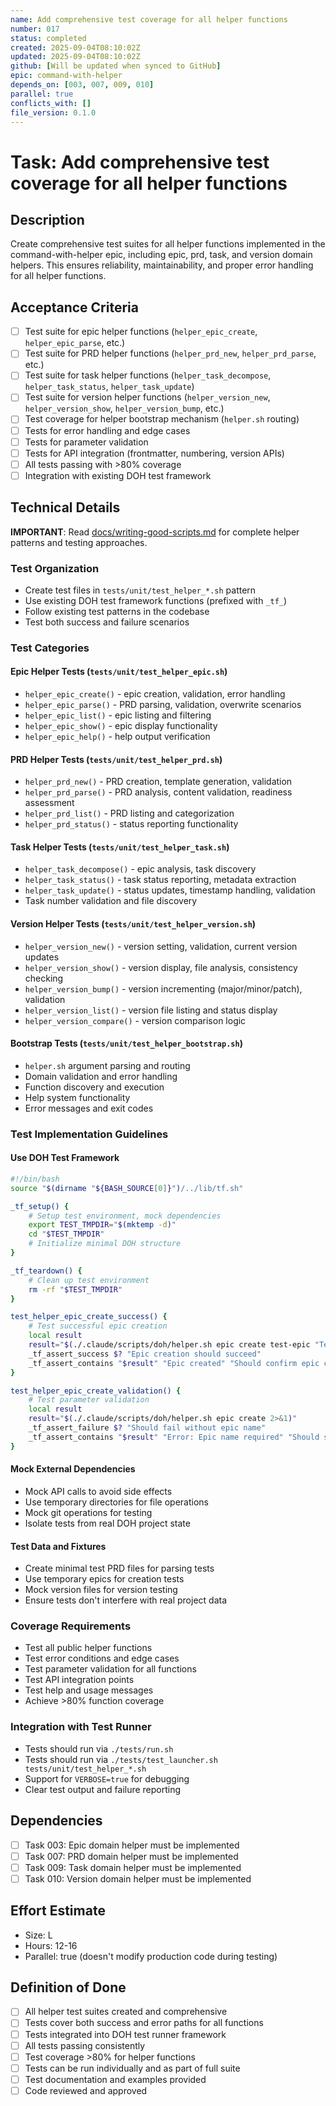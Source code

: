 ```yaml
---
name: Add comprehensive test coverage for all helper functions
number: 017
status: completed
created: 2025-09-04T08:10:02Z
updated: 2025-09-04T08:10:02Z
github: [Will be updated when synced to GitHub]
epic: command-with-helper
depends_on: [003, 007, 009, 010]
parallel: true
conflicts_with: []
file_version: 0.1.0
---
```


# Task: Add comprehensive test coverage for all helper functions

## Description
Create comprehensive test suites for all helper functions implemented in the command-with-helper epic, including epic, prd, task, and version domain helpers. This ensures reliability, maintainability, and proper error handling for all helper functions.

## Acceptance Criteria
- [ ] Test suite for epic helper functions (`helper_epic_create`, `helper_epic_parse`, etc.)
- [ ] Test suite for PRD helper functions (`helper_prd_new`, `helper_prd_parse`, etc.)  
- [ ] Test suite for task helper functions (`helper_task_decompose`, `helper_task_status`, `helper_task_update`)
- [ ] Test suite for version helper functions (`helper_version_new`, `helper_version_show`, `helper_version_bump`, etc.)
- [ ] Test coverage for helper bootstrap mechanism (`helper.sh` routing)
- [ ] Tests for error handling and edge cases
- [ ] Tests for parameter validation
- [ ] Tests for API integration (frontmatter, numbering, version APIs)
- [ ] All tests passing with >80% coverage
- [ ] Integration with existing DOH test framework

## Technical Details
**IMPORTANT**: Read [docs/writing-good-scripts.md](docs/writing-good-scripts.md) for complete helper patterns and testing approaches.

### Test Organization
- Create test files in `tests/unit/test_helper_*.sh` pattern
- Use existing DOH test framework functions (prefixed with `_tf_`)
- Follow existing test patterns in the codebase
- Test both success and failure scenarios

### Test Categories

#### Epic Helper Tests (`tests/unit/test_helper_epic.sh`)
- `helper_epic_create()` - epic creation, validation, error handling
- `helper_epic_parse()` - PRD parsing, validation, overwrite scenarios
- `helper_epic_list()` - epic listing and filtering
- `helper_epic_show()` - epic display functionality
- `helper_epic_help()` - help output verification

#### PRD Helper Tests (`tests/unit/test_helper_prd.sh`)
- `helper_prd_new()` - PRD creation, template generation, validation
- `helper_prd_parse()` - PRD analysis, content validation, readiness assessment
- `helper_prd_list()` - PRD listing and categorization
- `helper_prd_status()` - status reporting functionality

#### Task Helper Tests (`tests/unit/test_helper_task.sh`) 
- `helper_task_decompose()` - epic analysis, task discovery
- `helper_task_status()` - task status reporting, metadata extraction
- `helper_task_update()` - status updates, timestamp handling, validation
- Task number validation and file discovery

#### Version Helper Tests (`tests/unit/test_helper_version.sh`)
- `helper_version_new()` - version setting, validation, current version updates
- `helper_version_show()` - version display, file analysis, consistency checking
- `helper_version_bump()` - version incrementing (major/minor/patch), validation
- `helper_version_list()` - version file listing and status display
- `helper_version_compare()` - version comparison logic

#### Bootstrap Tests (`tests/unit/test_helper_bootstrap.sh`)
- `helper.sh` argument parsing and routing
- Domain validation and error handling
- Function discovery and execution
- Help system functionality
- Error messages and exit codes

### Test Implementation Guidelines

#### Use DOH Test Framework
```bash
#!/bin/bash
source "$(dirname "${BASH_SOURCE[0]}")/../lib/tf.sh"

_tf_setup() {
    # Setup test environment, mock dependencies
    export TEST_TMPDIR="$(mktemp -d)"
    cd "$TEST_TMPDIR"
    # Initialize minimal DOH structure
}

_tf_teardown() {
    # Clean up test environment
    rm -rf "$TEST_TMPDIR"
}

test_helper_epic_create_success() {
    # Test successful epic creation
    local result
    result="$(./.claude/scripts/doh/helper.sh epic create test-epic "Test description")"
    _tf_assert_success $? "Epic creation should succeed"
    _tf_assert_contains "$result" "Epic created" "Should confirm epic creation"
}

test_helper_epic_create_validation() {
    # Test parameter validation
    local result
    result="$(./.claude/scripts/doh/helper.sh epic create 2>&1)"
    _tf_assert_failure $? "Should fail without epic name"
    _tf_assert_contains "$result" "Error: Epic name required" "Should show validation error"
}
```

#### Mock External Dependencies
- Mock API calls to avoid side effects
- Use temporary directories for file operations
- Mock git operations for testing
- Isolate tests from real DOH project state

#### Test Data and Fixtures
- Create minimal test PRD files for parsing tests
- Use temporary epics for creation tests
- Mock version files for version testing
- Ensure tests don't interfere with real project data

### Coverage Requirements
- Test all public helper functions
- Test error conditions and edge cases
- Test parameter validation for all functions
- Test API integration points
- Test help and usage messages
- Achieve >80% function coverage

### Integration with Test Runner
- Tests should run via `./tests/run.sh`
- Tests should run via `./tests/test_launcher.sh tests/unit/test_helper_*.sh`
- Support for `VERBOSE=true` for debugging
- Clear test output and failure reporting

## Dependencies
- [ ] Task 003: Epic domain helper must be implemented
- [ ] Task 007: PRD domain helper must be implemented  
- [ ] Task 009: Task domain helper must be implemented
- [ ] Task 010: Version domain helper must be implemented

## Effort Estimate
- Size: L
- Hours: 12-16
- Parallel: true (doesn't modify production code during testing)

## Definition of Done
- [ ] All helper test suites created and comprehensive
- [ ] Tests cover both success and error paths for all functions
- [ ] Tests integrated into DOH test runner framework
- [ ] All tests passing consistently
- [ ] Test coverage >80% for helper functions
- [ ] Tests can be run individually and as part of full suite
- [ ] Test documentation and examples provided
- [ ] Code reviewed and approved
